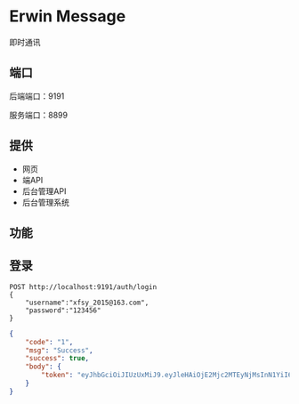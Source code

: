 # Erwin Message

即时通讯

## 端口

后端端口：9191

服务端口：8899

## 提供
- 网页
- 端API
- 后台管理API
- 后台管理系统

## 功能

## 登录

```
POST http://localhost:9191/auth/login
{
    "username":"xfsy_2015@163.com",
    "password":"123456"
}
```

```json
{
    "code": "1",
    "msg": "Success",
    "success": true,
    "body": {
        "token": "eyJhbGciOiJIUzUxMiJ9.eyJleHAiOjE2Mjc2MTEyNjMsInN1YiI6Inhmc3lfMjAxNUAxNjMuY29tIiwiaWF0IjoxNjI3NTgyNDYzMTM5fQ.dlKEC3HAQJGnr_-dQQkCJQLBDTYvXVILA6GmIEpwaXh1JOYojhj7p1345NqDD1D8hBLGOCN22jL0n821F63cLQ"
    }
}
```
